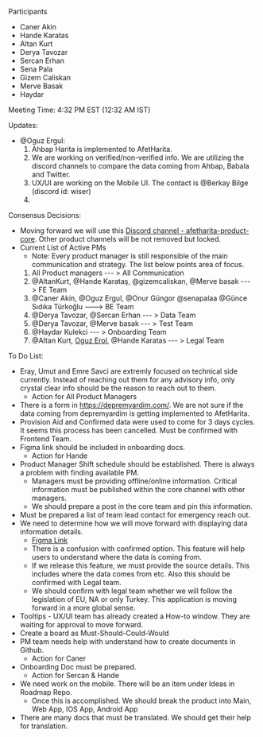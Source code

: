 Participants
- Caner Akin
- Hande Karatas
- Altan Kurt
- Derya Tavozar
- Sercan Erhan
- Sena Pala
- Gizem Caliskan
- Merve Basak
- Haydar 

Meeting Time: 4:32 PM EST (12:32 AM IST)

Updates:

* @Oguz Ergul: 
  1. Ahbap Harita is implemented to AfetHarita. 
  2. We are working on verified/non-verified info. We are utilizing the discord channels to compare the data coming from Ahbap, Babala and Twitter.
  3. UX/UI are working on the Mobile UI. The contact is @Berkay Bilge (discord id: wiser)
  4. 
Consensus Decisions:
* Moving forward we will use this [Discord channel - afetharita-product-core](https://discord.com/channels/1072074800622739476/1074030661159108799). Other product channels will be not removed but locked.
* Current List of Active PMs
  * Note: Every product manager is still responsible of the main communication and strategy. The list below points area of focus.
  1. All Product managers --- > All Communication
  2. @AltanKurt, @Hande Karataş, @gizemcaliskan, @Merve basak ---> FE Team
  3. @Caner Akin, @Oguz Ergul, @Onur Güngor @senapalaa @Günce Sıdıka Türkoğlu ---> BE Team
  4. @Derya Tavozar, @Sercan Erhan --- > Data Team
  5. @Derya Tavozar, @Merve basak --- > Test Team
  6. @Haydar Kulekci --- > Onboarding Team
  7. @Altan Kurt, [Oguz Erol](@oguzergul), @Hande Karatas --- > Legal Team

To Do List:
* Eray, Umut and Emre Savci are extremly focused on technical side currently. Instead of reaching out them for any advisory info, only crystal clear info should be the reason to reach out to them.
  * Action for All Product Managers
* There is a form in https://depremyardim.com/. We are not sure if the data coming from depremyardim is getting implemented to AfetHarita.
* Provision Aid and Confirmed data were used to come for 3 days cycles. It seems this process has been cancelled. Must be confirmed with Frontend Team.
* Figma link should be included in onboarding docs. 
  * Action for Hande 
* Product Manager Shift schedule should be established. There is always a problem with finding available PM.
  * Managers must be providing offline/online information. Critical information must be published within the core channel with other managers.
  * We should prepare a post in the core team and pin this information.
* Must be prepared a list of team lead contact for emergency reach out.
* We need to determine how we will move forward with displaying data information details.
  * [Figma Link](https://www.figma.com/file/sctw6xtcdoFOfmE0gC97Ft/Afetharita.com?node-id=2349%3A8093&t=eijfmGXz5YKZos8G-0)
  * There is a confusion with confirmed option. This feature will help users to understand where the data is coming from.
  * If we release this feature, we must provide the source details. This includes where the data comes from etc. Also this should be confirmed with Legal team.
  * We should confirm with legal team whether we will follow the legislation of EU, NA or only Turkey. This application is moving forward in a more global sense.
* Tooltips - UX/UI team has already created a How-to window. They are waiting for approval to move forward.
* Create a board as Must-Should-Could-Would
* PM team needs help with understand how to create documents in Github.
  * Action for Caner
* Onboarding Doc must be prepared.
  * Action for Sercan & Hande
* We need work on the mobile. There will be an item under Ideas in Roadmap Repo.
  * Once this is accomplished. We should break the product into Main, Web App, IOS App, Android App
* There are many docs that must be translated. We should get their help for translation.

